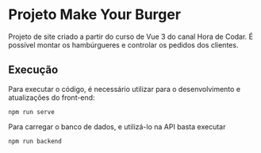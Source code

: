 # Projeto Make Your Burger

Projeto de site criado a partir do curso de Vue 3 do canal Hora de Codar. É possível montar os hambúrgueres e controlar os pedidos dos clientes.

## Execução

Para executar o código, é necessário utilizar para o desenvolvimento e atualizações do front-end:

```
npm run serve
```

Para carregar o banco de dados, e utilizá-lo na API basta executar

```
npm run backend
```